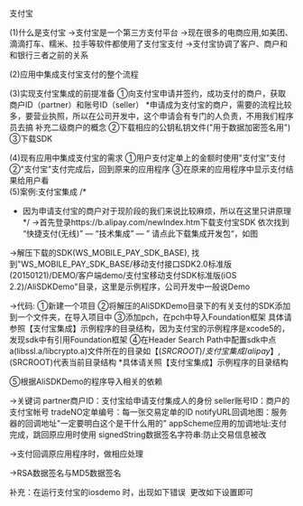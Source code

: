 支付宝

(1)什么是支付宝
->支付宝是一个第三方支付平台
->现在很多的电商应用,如美团、滴滴打车、糯米、拉手等软件都使用了支付宝支付
->支付宝协调了客户、商户和和银行三者之前的关系


(2)应用中集成支付宝支付的整个流程


(3)实现支付宝集成的前提准备
①向支付宝申请并签约，成功支付的商户，获取商户ID（partner）和账号ID（seller）
*申请成为支付宝的商户，需要的流程比较多，要营业执照，所以在公司开发中，这个申请会有专门的人负责，不用我们程序员去搞
补充二级商户的概念
②下载相应的公钥私钥文件("用于数据加密签名用")
③下载SDK

(4)现有应用中集成支付宝的需求
①用户支付定单上的金额时使用"支付宝"支付
②"支付宝"支付完成后，回到原来的应用程序
③在原来的应用程序中显示支付结果给用户看    
(5)案例:支付宝集成
/*
* 因为申请支付宝的商户对于现阶段的我们来说比较麻烦，所以在这里只讲原理
*/
->首先登录https://b.alipay.com/newIndex.htm下载支付宝SDK
依次找到 “快捷支付(无线)” — “技术集成” — ” 请点此下载集成开发包“，如图




->解压下载的SDK(WS_MOBILE_PAY_SDK_BASE),
找到"WS_MOBILE_PAY_SDK_BASE/移动支付接口SDK2.0标准版(20150121)/DEMO/客户端demo/支付宝移动支付SDK标准版(iOS 2.2)/AliSDKDemo"目录，这里是示例程序，公司开发中一般说Demo

->代码:
①新建一个项目
②将解压的AliSDKDemo目录下的有关支付的SDK添加到一个文件夹，在导入项目中
③添加pch，在pch中导入Foundation框架
具体请参照【支付宝集成】示例程序的目录结构，因为支付宝的示例程序是xcode5的，发现sdk中有引用Foundation框架
④在Header Search Path中配置sdk中点a(libssl.a/libcrypto.a)文件所在的目录如【$(SRCROOT)/支付宝集成/alipay】,$(SRCROOT)代表当前目录结构
*具体请关照【支付宝集成】示例程序的目录结构


⑤根据AliSDKDemo的程序导入相关的依赖

->关键词
partner商户ID：支付宝给申请支付集成人的身份
seller账号ID：商户的支付宝帐号
tradeNO定单编号：每一张交易定单的ID
notifyURL回调地图：服务器的回调地址"一定要明白这个是干什么用的"
appScheme应用的加调地址:支付完成，跳回原应用时使用
signedString数据签名字符串:防止交易信息被改

->支付回调原应用程序时，做相应处理

->RSA数据签名与MD5数据签名



补充：在运行支付宝的iosdemo 时，出现如下错误
​
更改如下设置即可




